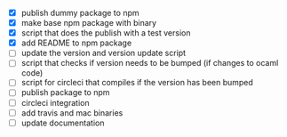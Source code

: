 - [x] publish dummy package to npm
- [x] make base npm package with binary
- [x] script that does the publish with a test version
- [x] add README to npm package
- [ ] update the version and version update script
- [ ] script that checks if version needs to be bumped (if changes to ocaml code)
- [ ] script for circleci that compiles if the version has been bumped
- [ ] publish package to npm
- [ ] circleci integration
- [ ] add travis and mac binaries
- [ ] update documentation
